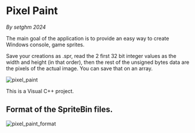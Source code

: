 # Pixel Paint
_By setghm 2024_

The main goal of the application is to provide an easy way to create Windows console, game sprites.

Save your creations as .spr, read the 2 first 32 bit integer values as the width and height (in that order), then the rest of the unsigned bytes data are the pixels of the actual image. You can save that on an array.

![pixel_paint](https://github.com/setghm/PixelPaint/assets/53455269/cc4a3ddd-38d1-4879-9d78-f5977433a9e0)

This is a Visual C++ project.

## Format of the SpriteBin files.

![pixel_paint_format](https://github.com/setghm/PixelPaint/assets/53455269/5c1dac3e-37a4-4391-9435-43d102b4845a)
